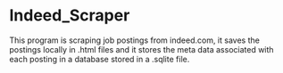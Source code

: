 # Indeed_Scraper
This program is scraping job postings from indeed.com, it saves the postings locally in .html files and it stores the meta data associated with each posting in a database stored in a .sqlite file.
